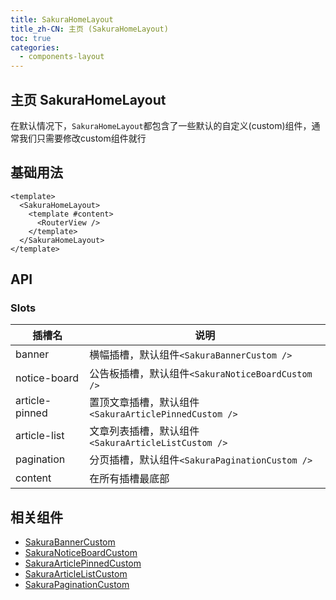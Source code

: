 ```yaml
---
title: SakuraHomeLayout
title_zh-CN: 主页 (SakuraHomeLayout)
toc: true
categories:
  - components-layout
---
```


## 主页 SakuraHomeLayout

在默认情况下，`SakuraHomeLayout`都包含了一些默认的自定义(custom)组件，通常我们只需要修改custom组件就行

## 基础用法

```vue
<template>
  <SakuraHomeLayout>
    <template #content>
      <RouterView />
    </template>
  </SakuraHomeLayout>
</template>
```

## API

### Slots

| 插槽名 | 说明 |
| ---- | ---- |
| banner | 横幅插槽，默认组件`<SakuraBannerCustom />` |
| notice-board | 公告板插槽，默认组件`<SakuraNoticeBoardCustom />` |
| article-pinned | 置顶文章插槽，默认组件`<SakuraArticlePinnedCustom />` |
| article-list | 文章列表插槽，默认组件`<SakuraArticleListCustom />` |
| pagination | 分页插槽，默认组件`<SakuraPaginationCustom />` |
| content | 在所有插槽最底部 |

## 相关组件

* [SakuraBannerCustom](/components-custom/SakuraBannerCustom)
* [SakuraNoticeBoardCustom](/components-custom/SakuraNoticeBoardCustom)
* [SakuraArticlePinnedCustom](/components-custom/SakuraArticlePinnedCustom)
* [SakuraArticleListCustom](/components-custom/SakuraArticleListCustom)
* [SakuraPaginationCustom](/components-custom/SakuraPaginationCustom)
